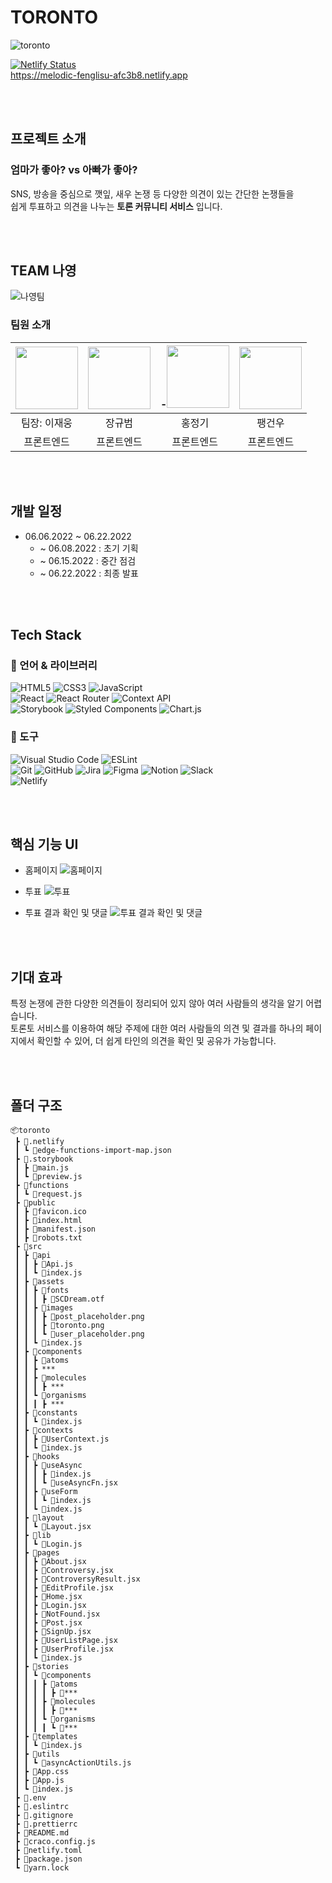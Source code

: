 # TORONTO

![toronto](https://user-images.githubusercontent.com/33307948/174878545-4df68032-9e09-4a58-8c4e-ccdc9d463378.png)

[![Netlify Status](https://api.netlify.com/api/v1/badges/3457e9a8-c441-4973-a41e-e43667f9da36/deploy-status)](https://app.netlify.com/sites/melodic-fenglisu-afc3b8/deploys)
<br>
https://melodic-fenglisu-afc3b8.netlify.app

<br><br>
## 프로젝트 소개

### 엄마가 좋아? vs 아빠가 좋아?

SNS, 방송을 중심으로 깻잎, 새우 논쟁 등 다양한 의견이 있는 간단한 논쟁들을<br> 쉽게 투표하고 의견을 나누는 **토론 커뮤니티 서비스** 입니다.

<br><br>
## TEAM 나영
![나영팀](https://user-images.githubusercontent.com/33307948/174882493-1e326b09-a805-4f48-bfc2-4c9340baf7d7.png)

### 팀원 소개


| [<img src="https://user-images.githubusercontent.com/53526987/174883627-898e84a7-32c1-4f57-b888-dc2c625dd121.png" width="100">](https://github.com/jaeung-E) | [<img src="https://user-images.githubusercontent.com/53526987/174883646-271721df-ef12-4420-adad-074aa9a01293.jpeg" width="100">](https://github.com/KyubumJang) | -[<img src="https://user-images.githubusercontent.com/53526987/174883656-6dba80b7-f7a4-472d-b66f-61439da636ae.JPG" width="100">](https://github.com/qq8721443) | [<img src="https://user-images.githubusercontent.com/53526987/174883851-98e588f0-8f00-461d-8ef7-4cdc805eca35.jpeg" width="100">](https://github.com/GeonWooPaeng) |
| :----------------------------------------------------------------------------------------------------------------------------------------------------------: | :-------------------------------------------------------------------------------------------------------------------------------------------------------------: | :------------------------------------------------------------------------------------------------------------------------------------------------------------: | :---------------------------------------------------------------------------------------------------------------------------------------------------------------: |
|                                                                            팀장: 이재웅                                                                            |                                                                             장규범                                                                              |                                                                             홍정기                                                                             |                                                                              팽건우                                                                               |
| 프론트엔드 | 프론트엔드 | 프론트엔드 | 프론트엔드 |

<br><br>
## 개발 일정

- 06.06.2022 ~ 06.22.2022
  - ~ 06.08.2022  : 초기 기획
  - ~ 06.15.2022  : 중간 점검
  - ~ 06.22.2022  : 최종 발표

<br><br>
## Tech Stack

### 💪 언어 & 라이브러리

![HTML5](https://img.shields.io/badge/html5-%23E34F26.svg?style=for-the-badge&logo=html5&logoColor=white)
![CSS3](https://img.shields.io/badge/css3-%231572B6.svg?style=for-the-badge&logo=css3&logoColor=white)
![JavaScript](https://img.shields.io/badge/javascript-%23323330.svg?style=for-the-badge&logo=javascript&logoColor=%23F7DF1E) <br>
![React](https://img.shields.io/badge/react-61DAFB?style=for-the-badge&logo=react&logoColor=black)
![React Router](https://img.shields.io/badge/React_Router-CA4245?style=for-the-badge&logo=react-router&logoColor=white)
![Context API](https://img.shields.io/badge/ContextAPI-4dd0e1.svg?&style=for-the-badge&logo=React&logoColor=white)<br>
![Storybook](https://img.shields.io/badge/Storybook-FF4785.svg?&style=for-the-badge&logo=Storybook&logoColor=white)
![Styled Components](https://img.shields.io/badge/styled--components-DB7093?style=for-the-badge&logo=styled-components&logoColor=white)
![Chart.js](https://img.shields.io/badge/chart.js-F5788D.svg?style=for-the-badge&logo=chart.js&logoColor=white)

### 🔧 도구

![Visual Studio Code](https://img.shields.io/badge/Visual%20Studio%20Code-007ACC.svg?&style=for-the-badge&logo=Visual%20Studio%20Code&logoColor=white)
![ESLint](https://img.shields.io/badge/ESLint-4B32C3.svg?&style=for-the-badge&logo=ESLint&logoColor=white)<br>
![Git](https://img.shields.io/badge/Git-F05032.svg?&style=for-the-badge&logo=Git&logoColor=white)
![GitHub](https://img.shields.io/badge/github-%23121011.svg?style=for-the-badge&logo=github&logoColor=white)
![Jira](https://img.shields.io/badge/jira-%230A0FFF.svg?style=for-the-badge&logo=jira&logoColor=white)
![Figma](https://img.shields.io/badge/figma-%23F24E1E.svg?style=for-the-badge&logo=figma&logoColor=white)
![Notion](https://img.shields.io/badge/Notion-%23000000.svg?style=for-the-badge&logo=notion&logoColor=white)
![Slack](https://img.shields.io/badge/Slack-4A154B?style=for-the-badge&logo=slack&logoColor=white)<br>
![Netlify](https://img.shields.io/badge/netlify-%23000000.svg?style=for-the-badge&logo=netlify&logoColor=#00C7B7)

<br><br>
## 핵심 기능 UI
- 홈페이지
![홈페이지](https://user-images.githubusercontent.com/33307948/174885107-51570845-3555-493f-82e0-20541f434a1a.png)

- 투표
![투표](https://user-images.githubusercontent.com/33307948/174886020-8060a694-b2cb-449a-af34-cefd96450c65.png)

- 투표 결과 확인 및 댓글
![투표 결과 확인 및 댓글](https://user-images.githubusercontent.com/33307948/174886132-bd16e09c-c44c-4ef8-b58e-955be70b3c6f.png)

<br><br>
## 기대 효과
특정 논쟁에 관한 다양한 의견들이 정리되어 있지 않아 여러 사람들의 생각을 알기 어렵습니다. <br>
토론토 서비스를 이용하여 해당 주제에 대한 여러 사람들의 의견 및 결과를 하나의 페이지에서 확인할 수 있어, 더 쉽게 타인의 의견을 확인 및 공유가 가능합니다.

<br><br>
## 폴더 구조
```
📦toronto
 ┣ 📂.netlify
 ┃ ┗ 📜edge-functions-import-map.json
 ┣ 📂.storybook
 ┃ ┣ 📜main.js
 ┃ ┗ 📜preview.js
 ┣ 📂functions
 ┃ ┗ 📜request.js
 ┣ 📂public
 ┃ ┣ 📜favicon.ico
 ┃ ┣ 📜index.html
 ┃ ┣ 📜manifest.json
 ┃ ┣ 📜robots.txt
 ┣ 📂src
 ┃ ┣ 📂api
 ┃ ┃ ┣ 📜Api.js
 ┃ ┃ ┗ 📜index.js
 ┃ ┣ 📂assets
 ┃ ┃ ┣ 📂fonts
 ┃ ┃ ┃ ┣ 📜SCDream.otf
 ┃ ┃ ┣ 📂images
 ┃ ┃ ┃ ┣ 📜post_placeholder.png
 ┃ ┃ ┃ ┣ 📜toronto.png
 ┃ ┃ ┃ ┗ 📜user_placeholder.png
 ┃ ┃ ┗ 📜index.js
 ┃ ┣ 📂components
 ┃ ┃ ┣ 📂atoms
 ┃ ┃ ┣ ***
 ┃ ┃ ┣ 📂molecules
 ┃ ┃ ┃ ┣ ***
 ┃ ┃ ┗ 📂organisms
 ┃ ┃ ┃ ┣ ***
 ┃ ┣ 📂constants
 ┃ ┃ ┗ 📜index.js
 ┃ ┣ 📂contexts
 ┃ ┃ ┣ 📜UserContext.js
 ┃ ┃ ┗ 📜index.js
 ┃ ┣ 📂hooks
 ┃ ┃ ┣ 📂useAsync
 ┃ ┃ ┃ ┣ 📜index.js
 ┃ ┃ ┃ ┗ 📜useAsyncFn.jsx
 ┃ ┃ ┣ 📂useForm
 ┃ ┃ ┃ ┗ 📜index.js
 ┃ ┃ ┗ 📜index.js
 ┃ ┣ 📂layout
 ┃ ┃ ┗ 📜Layout.jsx
 ┃ ┣ 📂lib
 ┃ ┃ ┗ 📜Login.js
 ┃ ┣ 📂pages
 ┃ ┃ ┣ 📜About.jsx
 ┃ ┃ ┣ 📜Controversy.jsx
 ┃ ┃ ┣ 📜ControversyResult.jsx
 ┃ ┃ ┣ 📜EditProfile.jsx
 ┃ ┃ ┣ 📜Home.jsx
 ┃ ┃ ┣ 📜Login.jsx
 ┃ ┃ ┣ 📜NotFound.jsx
 ┃ ┃ ┣ 📜Post.jsx
 ┃ ┃ ┣ 📜SignUp.jsx
 ┃ ┃ ┣ 📜UserListPage.jsx
 ┃ ┃ ┣ 📜UserProfile.jsx
 ┃ ┃ ┗ 📜index.js
 ┃ ┣ 📂stories
 ┃ ┃ ┗ 📂components
 ┃ ┃ ┃ ┣ 📂atoms
 ┃ ┃ ┃ ┃ ┣ 📜***
 ┃ ┃ ┃ ┣ 📂molecules
 ┃ ┃ ┃ ┃ ┣ 📜***
 ┃ ┃ ┃ ┗ 📂organisms
 ┃ ┃ ┃ ┃ ┗ 📜***
 ┃ ┣ 📂templates
 ┃ ┃ ┗ 📜index.js
 ┃ ┣ 📂utils
 ┃ ┃ ┗ 📜asyncActionUtils.js
 ┃ ┣ 📜App.css
 ┃ ┣ 📜App.js
 ┃ ┗ 📜index.js
 ┣ 📜.env
 ┣ 📜.eslintrc
 ┣ 📜.gitignore
 ┣ 📜.prettierrc
 ┣ 📜README.md
 ┣ 📜craco.config.js
 ┣ 📜netlify.toml
 ┣ 📜package.json
 ┗ 📜yarn.lock
 
